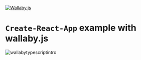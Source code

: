 [![Wallaby.js](https://img.shields.io/badge/wallaby.js-configured-green.svg)](https://wallabyjs.com)

# `Create-React-App` example with wallaby.js

![wallabytypescriptintro](https://cloud.githubusercontent.com/assets/979966/7109844/02ae89cc-e1ea-11e4-8637-7b07d927b8d9.gif)